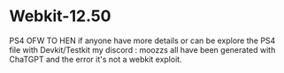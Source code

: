 # Webkit-12.50
PS4 OFW TO HEN
if anyone have more details or can be explore the PS4 file with Devkit/Testkit my discord : moozzs
all have been generated with ChaTGPT and the error it's not a webkit exploit.
